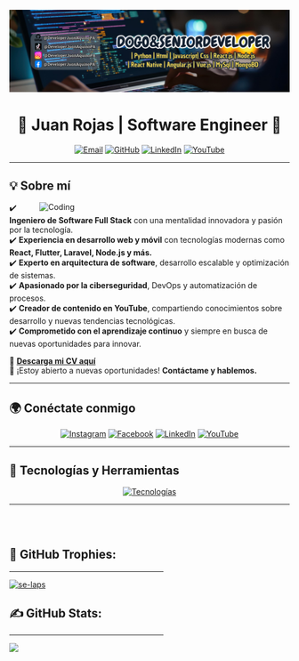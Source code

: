 ![Juan Rojas | Software Engineer](https://github.com/DeveloperJuanAquinoPA/DeveloperJuanAquinoPA/blob/main/LogoPT.png)

<h1 align="center"> 🚀 Juan Rojas | Software Engineer 🚀 </h1>

<p align="center">
  <a href="mailto:juanrojas.dev@gmail.com" target="_blank"><img src="https://img.icons8.com/fluency/48/gmail.png" alt="Email"/></a>
  <a href="https://github.com/MessigD" target="_blank"><img src="https://img.icons8.com/fluency/48/github.png" alt="GitHub"/></a>
  <a href="https://www.linkedin.com/in/juanrojas" target="_blank"><img src="https://img.icons8.com/fluency/48/linkedin.png" alt="LinkedIn"/></a>
  <a href="https://www.youtube.com/@MessigD" target="_blank"><img src="https://img.icons8.com/fluency/48/youtube-play.png" alt="YouTube"/></a>
</p>

---

## 💡 Sobre mí  
<img align="right" alt="Coding" width="450" src="https://media.giphy.com/media/qgQUggAC3Pfv687qPC/giphy.gif">

✔️ **Ingeniero de Software Full Stack** con una mentalidad innovadora y pasión por la tecnología.  
✔️ **Experiencia en desarrollo web y móvil** con tecnologías modernas como **React, Flutter, Laravel, Node.js y más.**  
✔️ **Experto en arquitectura de software**, desarrollo escalable y optimización de sistemas.  
✔️ **Apasionado por la ciberseguridad**, DevOps y automatización de procesos.  
✔️ **Creador de contenido en YouTube**, compartiendo conocimientos sobre desarrollo y nuevas tendencias tecnológicas.  
✔️ **Comprometido con el aprendizaje continuo** y siempre en busca de nuevas oportunidades para innovar.  

📄 [**Descarga mi CV aquí**](https://onedrive.live.com/)  
💬 ¡Estoy abierto a nuevas oportunidades! **Contáctame y hablemos.**  

---

## 🌍 Conéctate conmigo  

<p align="center">
<a href="https://instagram.com/messigd"><img src="https://img.icons8.com/fluency/48/instagram-new.png" alt="Instagram"/></a>
<a href="https://facebook.com/messigd"><img src="https://img.icons8.com/fluency/48/facebook.png" alt="Facebook"/></a>
<a href="https://www.linkedin.com/in/juanrojas"><img src="https://img.icons8.com/fluency/48/linkedin.png" alt="LinkedIn"/></a>
<a href="https://www.youtube.com/@MessigD"><img src="https://img.icons8.com/fluency/48/youtube.png" alt="YouTube"/></a>
</p>

---

## 🔧 Tecnologías y Herramientas  

<p align="center">
<a href="https://skillicons.dev">
<img src="https://skillicons.dev/icons?i=react,nextjs,flutter,dart,php,laravel,js,ts,nodejs,python,cs,dotnet,mysql,postgres,mongodb,git,github,docker,aws,gcp,linux,azure,kubernetes,redis,graphql,firebase,tailwind,vscode&theme=dark&perline=10" alt="Tecnologías" />
</a>
</p>

---

<br><br>
<h2 align="left">🌟 GitHub Trophies:</h2>
<hr size="2" width="55%" color="yellow"> 
<p align="left"> <a href="https://github.com/ryo-ma/github-profile-trophy"><img src="https://github-profile-trophy.vercel.app/?username=se-laps&theme=radical&no-frame=false&no-bg=true&margin-w=6" alt="se-laps" /></a> </p>

<h2 align="left">✍ GitHub Stats:</h2>
<hr size="2" width="55%" color="yellow"> 

![](https://github-readme-stats.vercel.app/api/top-langs/?username=SE-LAPS&theme=dark&hide_border=false&include_all_commits=true&count_private=true&layout=compact)</p>
<br>